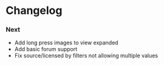 # Changelog

### Next
- Add long press images to view expanded
- Add basic forum support
- Fix source/licensed by filters not allowing multiple values
